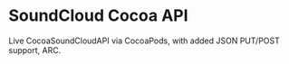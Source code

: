 # SoundCloud Cocoa API

Live CocoaSoundCloudAPI via CocoaPods, with added JSON PUT/POST support, ARC.
